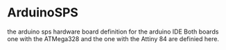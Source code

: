 # ArduinoSPS
the arduino sps hardware board definition for the arduino IDE
Both boards one with the ATMega328 and the one with the Attiny 84 are definied here.
